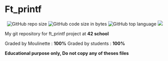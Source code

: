 # Ft_printf

<p align="center"> 
<img alt="GitHub repo size" src="https://img.shields.io/github/repo-size/bycop/42-ft_printf">
<img alt="GitHub code size in bytes" src="https://img.shields.io/github/languages/code-size/bycop/42-ft_printf">
<img alt="GitHub top language" src="https://img.shields.io/github/languages/top/bycop/42-ft_printf">
<img src="https://hits.seeyoufarm.com/api/count/incr/badge.svg?url=https%3A%2F%2Fgithub.com%2Fbycop%2F42-ft_printf%2F&count_bg=%233062F3&title_bg=%23555555&icon=&icon_color=%23E7E7E7&title=Views&edge_flat=false"/>
</p>

My git repository for ft_printf project at **42 school**


Graded by Moulinette : **100%**
Graded by students : **100%**

**Educational purpose only, Do not copy any of theses files**
